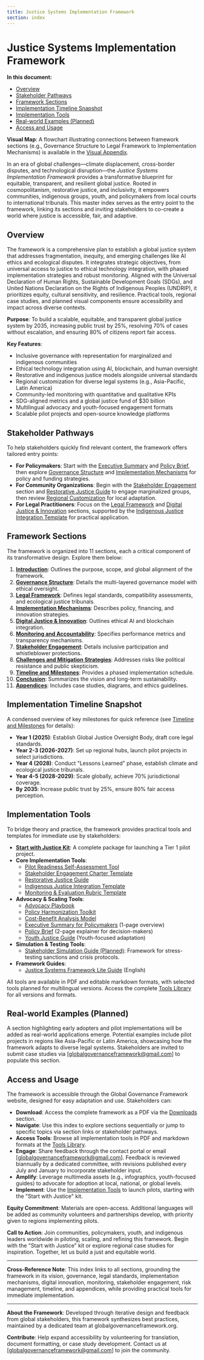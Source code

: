 ```yaml
---
title: Justice Systems Implementation Framework
section: index
---
```


# Justice Systems Implementation Framework

**In this document:**
- [Overview](#overview)
- [Stakeholder Pathways](#stakeholder-pathways)
- [Framework Sections](#framework-sections)
- [Implementation Timeline Snapshot](#implementation-timeline-snapshot)
- [Implementation Tools](#implementation-tools)
- [Real-world Examples (Planned)](#real-world-examples)
- [Access and Usage](#access-and-usage)

**Visual Map**: A flowchart illustrating connections between framework sections (e.g., Governance Structure to Legal Framework to Implementation Mechanisms) is available in the [Visual Appendix](/framework/docs/implementation/justice#11-appendices).

In an era of global challenges—climate displacement, cross-border disputes, and technological disruption—the *Justice Systems Implementation Framework* provides a transformative blueprint for equitable, transparent, and resilient global justice. Rooted in cosmopolitanism, restorative justice, and inclusivity, it empowers communities, indigenous groups, youth, and policymakers from local courts to international tribunals. This master index serves as the entry point to the framework, linking its sections and inviting stakeholders to co-create a world where justice is accessible, fair, and adaptive.

## <a id="overview"></a>Overview
The framework is a comprehensive plan to establish a global justice system that addresses fragmentation, inequity, and emerging challenges like AI ethics and ecological disputes. It integrates strategic objectives, from universal access to justice to ethical technology integration, with phased implementation strategies and robust monitoring. Aligned with the Universal Declaration of Human Rights, Sustainable Development Goals (SDGs), and United Nations Declaration on the Rights of Indigenous Peoples (UNDRIP), it prioritizes equity, cultural sensitivity, and resilience. Practical tools, regional case studies, and planned visual components ensure accessibility and impact across diverse contexts.

**Purpose**: To build a scalable, equitable, and transparent global justice system by 2035, increasing public trust by 25%, resolving 70% of cases without escalation, and ensuring 80% of citizens report fair access.

**Key Features**:
- Inclusive governance with representation for marginalized and indigenous communities
- Ethical technology integration using AI, blockchain, and human oversight
- Restorative and indigenous justice models alongside universal standards
- Regional customization for diverse legal systems (e.g., Asia-Pacific, Latin America)
- Community-led monitoring with quantitative and qualitative KPIs
- SDG-aligned metrics and a global justice fund of $30 billion
- Multilingual advocacy and youth-focused engagement formats
- Scalable pilot projects and open-source knowledge platforms

## <a id="stakeholder-pathways"></a>Stakeholder Pathways
To help stakeholders quickly find relevant content, the framework offers tailored entry points:

- **For Policymakers**: Start with the [Executive Summary](/framework/tools/justice/executive-summary-en.pdf) and [Policy Brief](/framework/tools/justice/policy-brief-en.pdf), then explore [Governance Structure](/framework/docs/implementation/justice#02-governance-structure) and [Implementation Mechanisms](/framework/docs/implementation/justice#04-implementation-mechanisms) for policy and funding strategies.
- **For Community Organizations**: Begin with the [Stakeholder Engagement](/framework/docs/implementation/justice#07-stakeholder-engagement) section and [Restorative Justice Guide](/framework/tools/justice/restorative-justice-guide-en.pdf) to engage marginalized groups, then review [Regional Customization](/framework/docs/implementation/justice#11-appendices) for local adaptation.
- **For Legal Practitioners**: Focus on the [Legal Framework](/framework/docs/implementation/justice#03-legal-framework) and [Digital Justice & Innovation](/framework/docs/implementation/justice#05-digital-justice-innovation) sections, supported by the [Indigenous Justice Integration Template](/framework/tools/justice/indigenous-justice-integration-template-en.pdf) for practical application.

## <a id="framework-sections"></a>Framework Sections
The framework is organized into 11 sections, each a critical component of its transformative design. Explore them below:

1. **[Introduction](/framework/docs/implementation/justice#01-introduction)**: Outlines the purpose, scope, and global alignment of the framework.
2. **[Governance Structure](/framework/docs/implementation/justice#02-governance-structure)**: Details the multi-layered governance model with ethical oversight.
3. **[Legal Framework](/framework/docs/implementation/justice#03-legal-framework)**: Defines legal standards, compatibility assessments, and ecological justice tribunals.
4. **[Implementation Mechanisms](/framework/docs/implementation/justice#04-implementation-mechanisms)**: Describes policy, financing, and innovation strategies.
5. **[Digital Justice & Innovation](/framework/docs/implementation/justice#05-digital-justice-innovation)**: Outlines ethical AI and blockchain integration.
6. **[Monitoring and Accountability](/framework/docs/implementation/justice#06-monitoring-accountability)**: Specifies performance metrics and transparency mechanisms.
7. **[Stakeholder Engagement](/framework/docs/implementation/justice#07-stakeholder-engagement)**: Details inclusive participation and whistleblower protections.
8. **[Challenges and Mitigation Strategies](/framework/docs/implementation/justice#08-challenges-mitigation)**: Addresses risks like political resistance and public skepticism.
9. **[Timeline and Milestones](/framework/docs/implementation/justice#09-timeline-milestones)**: Provides a phased implementation schedule.
10. **[Conclusion](/framework/docs/implementation/justice#10-conclusion)**: Summarizes the vision and long-term sustainability.
11. **[Appendices](/framework/docs/implementation/justice#11-appendices)**: Includes case studies, diagrams, and ethics guidelines.

## <a id="implementation-timeline-snapshot"></a>Implementation Timeline Snapshot
A condensed overview of key milestones for quick reference (see [Timeline and Milestones](/framework/docs/implementation/justice#09-timeline-milestones) for details):

- **Year 1 (2025)**: Establish Global Justice Oversight Body, draft core legal standards.
- **Year 2-3 (2026-2027)**: Set up regional hubs, launch pilot projects in select jurisdictions.
- **Year 4 (2028)**: Conduct "Lessons Learned" phase, establish climate and ecological justice tribunals.
- **Year 4-5 (2028-2029)**: Scale globally, achieve 70% jurisdictional coverage.
- **By 2035**: Increase public trust by 25%, ensure 80% fair access perception.

## <a id="implementation-tools"></a>Implementation Tools
To bridge theory and practice, the framework provides practical tools and templates for immediate use by stakeholders:

- **[Start with Justice Kit](/framework/tools/justice/start-with-justice-kit-en.zip)**: A complete package for launching a Tier 1 pilot project.
- **Core Implementation Tools**:
  - [Pilot Readiness Self-Assessment Tool](/framework/tools/justice/pilot-readiness-self-assessment-tool-en.pdf)
  - [Stakeholder Engagement Charter Template](/framework/tools/justice/stakeholder-engagement-charter-en.pdf)
  - [Restorative Justice Guide](/framework/tools/justice/restorative-justice-guide-en.pdf)
  - [Indigenous Justice Integration Template](/framework/tools/justice/indigenous-justice-integration-template-en.pdf)
  - [Monitoring & Evaluation Rubric Template](/framework/tools/justice/monitoring-evaluation-rubric-en.pdf)
- **Advocacy & Scaling Tools**:
  - [Advocacy Playbook](/framework/tools/justice/advocacy-playbook-en.pdf)
  - [Policy Harmonization Toolkit](/framework/tools/justice/policy-harmonization-toolkit-en.pdf)
  - [Cost-Benefit Analysis Model](/framework/tools/justice/cost-benefit-analysis-model-en.pdf)
  - [Executive Summary for Policymakers](/framework/tools/justice/executive-summary-en.pdf) (1-page overview)
  - [Policy Brief](/framework/tools/justice/policy-brief-en.pdf) (2-page explainer for decision-makers)
  - [Youth Justice Guide](/framework/tools/justice/youth-justice-guide-en.pdf) (Youth-focused adaptation)
- **Simulation & Testing Tools**:
  - [Stakeholder Simulation Guide (Planned)](/framework/tools/justice/stakeholder-simulation-guide-en.pdf): Framework for stress-testing sanctions and crisis protocols.
- **Framework Guides**:
  - [Justice Systems Framework Lite Guide](/framework/tools/justice/justice-framework-lite-guide-en.pdf) (English)

All tools are available in PDF and editable markdown formats, with selected tools planned for multilingual versions. Access the complete [Tools Library](/framework/tools/justice) for all versions and formats.

## <a id="real-world-examples"></a>Real-world Examples (Planned)
A section highlighting early adopters and pilot implementations will be added as real-world applications emerge. Potential examples include pilot projects in regions like Asia-Pacific or Latin America, showcasing how the framework adapts to diverse legal systems. Stakeholders are invited to submit case studies via [globalgovernanceframework@gmail.com] to populate this section.

## <a id="access-and-usage"></a>Access and Usage
The framework is accessible through the Global Governance Framework website, designed for easy adaptation and use. Stakeholders can:

- **Download**: Access the complete framework as a PDF via the [Downloads](/downloads) section.
- **Navigate**: Use this index to explore sections sequentially or jump to specific topics via section links or stakeholder pathways.
- **Access Tools**: Browse all implementation tools in PDF and markdown formats at the [Tools Library](/framework/tools/justice).
- **Engage**: Share feedback through the contact portal or email [globalgovernanceframework@gmail.com]. Feedback is reviewed biannually by a dedicated committee, with revisions published every July and January to incorporate stakeholder input.
- **Amplify**: Leverage multimedia assets (e.g., infographics, youth-focused guides) to advocate for adoption at local, national, or global levels.
- **Implement**: Use the [Implementation Tools](#implementation-tools) to launch pilots, starting with the "Start with Justice" kit.

**Equity Commitment**: Materials are open-access. Additional languages will be added as community volunteers and partnerships develop, with priority given to regions implementing pilots.

**Call to Action**: Join communities, policymakers, youth, and indigenous leaders worldwide in piloting, scaling, and refining this framework. Begin with the "Start with Justice" kit or explore regional case studies for inspiration. Together, let us build a just and equitable world.

---

**Cross-Reference Note**: This index links to all sections, grounding the framework in its vision, governance, legal standards, implementation mechanisms, digital innovation, monitoring, stakeholder engagement, risk management, timeline, and appendices, while providing practical tools for immediate implementation.

---

**About the Framework**: Developed through iterative design and feedback from global stakeholders, this framework synthesizes best practices, maintained by a dedicated team at globalgovernanceframework.org.

**Contribute**: Help expand accessibility by volunteering for translation, document formatting, or case study development. Contact us at [globalgovernanceframework@gmail.com] to join the community.
